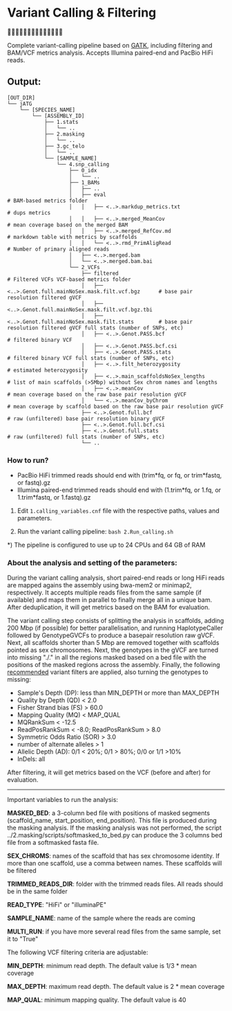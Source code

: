 # Variant Calling & Filtering
🧬🧐🧬🧐🧬🧐🧬🧐🧬🧐🧬🧐🧬🧐

Complete variant-calling pipeline based on [GATK](https://gatk.broadinstitute.org/hc/en-us), including filtering and BAM/VCF metrics analysis. Accepts Illumina paired-end and PacBio HiFi reads.


## Output:
```
[OUT_DIR]
└── jATG
    └── [SPECIES_NAME]
        └── [ASSEMBLY_ID]
            ├── 1.stats
            │   └── ..
            ├── 2.masking
            │   └── ..
            ├── 3.gc_telo
            │   └── ..
            └── [SAMPLE_NAME]
                └── 4.snp_calling
                    ├── 0_idx
                    │   └── ..
                    ├── 1_BAMs
                    │   ├── ..
                    │   ├── eval                                                 # BAM-based metrics folder
                    │   │   ├── <..>.markdup_metrics.txt                         # dups metrics
                    │   │   ├── <..>.merged_MeanCov                              # mean coverage based on the merged BAM
                    │   │   ├── <..>.merged_RefCov.md                            # markdown table with metrics by scaffolds
                    │   │   └── <..>.rmd_PrimAligRead                            # Number of primary aligned reads
                    │   ├── <..>.merged.bam
                    │   └── <..>.merged.bam.bai
                    └── 2_VCFs
                        ├── filtered                                             # Filtered VCFs VCF-based metrics folder
                        │   ├── <..>.Genot.full.mainNoSex.mask.filt.vcf.bgz      # base pair resolution filtered gVCF
                        │   ├── <..>.Genot.full.mainNoSex.mask.filt.vcf.bgz.tbi
                        │   ├── <..>.Genot.full.mainNoSex.mask.filt.stats        # base pair resolution filtered gVCF full stats (number of SNPs, etc)
                        │   ├── <..>.Genot.PASS.bcf                              # filtered binary VCF
                        │   ├── <..>.Genot.PASS.bcf.csi
                        │   ├── <..>.Genot.PASS.stats                            # filtered binary VCF full stats (number of SNPs, etc)
                        │   ├── <..>.filt_heterozygosity                         # estimated heterozygosity
                        │   ├── <..>.main_scaffoldsNoSex_lengths                 # list of main scaffolds (>5Mbp) without Sex chrom names and lengths
                        │   ├── <..>.meanCov                                     # mean coverage based on the raw base pair resolution gVCF
                        │   └── <..>.meanCov_byChrom                             # mean coverage by scaffold based on the raw base pair resolution gVCF
                        ├── <..>.Genot.full.bcf                                  # raw (unfiltered) base pair resolution binary gVCF
                        ├── <..>.Genot.full.bcf.csi
                        ├── <..>.Genot.full.stats                                # raw (unfiltered) full stats (number of SNPs, etc)
                        └── ..
```

### How to run?

* PacBio HiFi trimmed reads should end with (trim\*fq, or fq, or trim\*fastq, or fastq).gz
* Illumina paired-end trimmed reads should end with (1.trim\*fq, or 1.fq, or 1.trim\*fastq, or 1.fastq).gz

1) Edit `1.calling_variables.cnf` file with the respective paths, values and parameters.

2) Run the variant calling pipeline: `bash 2.Run_calling.sh`

\*) The pipeline is configured to use up to 24 CPUs and 64 GB of RAM


### About the analysis and setting of the parameters:

During the variant calling analysis, short paired-end reads or long HiFi reads are mapped agains the assembly using bwa-mem2 or minimap2, respectively. 
It accepts multiple reads files from the same sample (if available) and maps them in parallel to finally merge all in a unique bam.
After deduplication, it will get metrics based on the BAM for evaluation.

The variant calling step consists of splitting the analysis in scaffolds, adding 200 Mbp (if possible) for better parallelisation, and running HaplotypeCaller followed by GenotypeGVCFs to produce a basepair resolution raw gVCF. Next, all scaffolds shorter than 5 Mbp are removed together with scaffolds pointed as sex chromosomes.
Next, the genotypes in the gVCF are turned into missing "./." in all the regions masked based on a bed file with the positions of the masked regions across the assembly. Finally, the following [recommended](https://gatk.broadinstitute.org/hc/en-us/articles/360035890471-Hard-filtering-germline-short-variants) variant filters are applied, also turning the genotypes to missing:

- Sample's Depth (DP): less than MIN_DEPTH or more than MAX_DEPTH
- Quality by Depth (QD) < 2.0
- Fisher Strand bias (FS) > 60.0
- Mapping Quality (MQ) < MAP_QUAL
- MQRankSum < -12.5
- ReadPosRankSum < -8.0; ReadPosRankSum > 8.0
- Symmetric Odds Ratio (SOR) > 3.0
- number of alternate alleles > 1
- Allelic Depth (AD): 0/1 < 20%; 0/1 > 80%; 0/0 or 1/1 >10% 
- InDels: all

After filtering, it will get metrics based on the VCF (before and after) for evaluation.

---
Important variables to run the analysis:

**MASKED_BED**: a 3-column bed file with positions of masked segments (scaffold_name, start_position, end_position). This file is produced during the masking analysis. If the masking analysis was not performed, the script ../2.masking/scripts/softmasked_to_bed.py can produce the 3 columns bed file from a softmasked fasta file.

**SEX_CHROMS**: names of the scaffold that has sex chromosome identity. If more than one scaffold, use a comma between names. These scaffolds will be filtered

**TRIMMED_READS_DIR**: folder with the trimmed reads files. All reads should be in the same folder

**READ_TYPE**: "HiFi" or "illuminaPE"

**SAMPLE_NAME**: name of the sample where the reads are coming

**MULTI_RUN**: if you have more several read files from the same sample, set it to "True"

The following VCF filtering criteria are adjustable:

**MIN_DEPTH**: minimum read depth. The default value is 1/3 * mean coverage 

**MAX_DEPTH**: maximum read depth. The default value is 2 * mean coverage

**MAP_QUAL**: minimum mapping quality. The default value is 40

